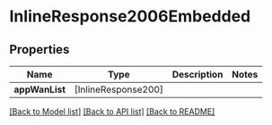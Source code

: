 # InlineResponse2006Embedded

## Properties
Name | Type | Description | Notes
------------ | ------------- | ------------- | -------------
**appWanList** | [InlineResponse200] |  | 

[[Back to Model list]](../README.md#documentation-for-models) [[Back to API list]](../README.md#documentation-for-api-endpoints) [[Back to README]](../README.md)


